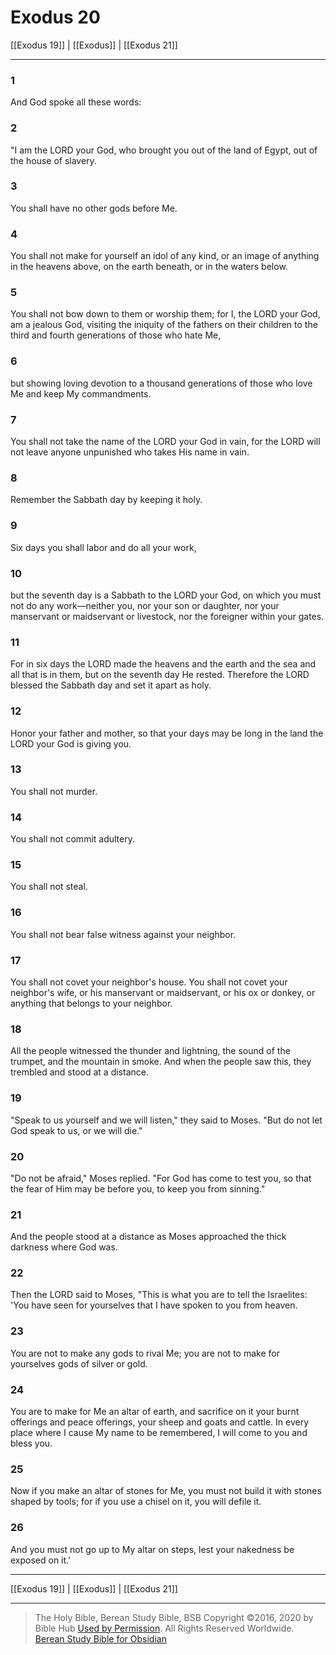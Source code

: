 # Exodus 20

[[Exodus 19]] | [[Exodus]] | [[Exodus 21]]

---

### 1
And God spoke all these words:

### 2
"I am the LORD your God, who brought you out of the land of Egypt, out of the house of slavery.

### 3
You shall have no other gods before Me.

### 4
You shall not make for yourself an idol of any kind, or an image of anything in the heavens above, on the earth beneath, or in the waters below.

### 5
You shall not bow down to them or worship them; for I, the LORD your God, am a jealous God, visiting the iniquity of the fathers on their children to the third and fourth generations of those who hate Me,

### 6
but showing loving devotion to a thousand generations of those who love Me and keep My commandments.

### 7
You shall not take the name of the LORD your God in vain, for the LORD will not leave anyone unpunished who takes His name in vain.

### 8
Remember the Sabbath day by keeping it holy.

### 9
Six days you shall labor and do all your work,

### 10
but the seventh day is a Sabbath to the LORD your God, on which you must not do any work—neither you, nor your son or daughter, nor your manservant or maidservant or livestock, nor the foreigner within your gates.

### 11
For in six days the LORD made the heavens and the earth and the sea and all that is in them, but on the seventh day He rested. Therefore the LORD blessed the Sabbath day and set it apart as holy.

### 12
Honor your father and mother, so that your days may be long in the land the LORD your God is giving you.

### 13
You shall not murder.

### 14
You shall not commit adultery.

### 15
You shall not steal.

### 16
You shall not bear false witness against your neighbor.

### 17
You shall not covet your neighbor's house. You shall not covet your neighbor's wife, or his manservant or maidservant, or his ox or donkey, or anything that belongs to your neighbor.

### 18
All the people witnessed the thunder and lightning, the sound of the trumpet, and the mountain in smoke. And when the people saw this, they trembled and stood at a distance.

### 19
"Speak to us yourself and we will listen," they said to Moses. "But do not let God speak to us, or we will die."

### 20
"Do not be afraid," Moses replied. "For God has come to test you, so that the fear of Him may be before you, to keep you from sinning."

### 21
And the people stood at a distance as Moses approached the thick darkness where God was.

### 22
Then the LORD said to Moses, "This is what you are to tell the Israelites: 'You have seen for yourselves that I have spoken to you from heaven.

### 23
You are not to make any gods to rival Me; you are not to make for yourselves gods of silver or gold.

### 24
You are to make for Me an altar of earth, and sacrifice on it your burnt offerings and peace offerings, your sheep and goats and cattle. In every place where I cause My name to be remembered, I will come to you and bless you.

### 25
Now if you make an altar of stones for Me, you must not build it with stones shaped by tools; for if you use a chisel on it, you will defile it.

### 26
And you must not go up to My altar on steps, lest your nakedness be exposed on it.'

---

[[Exodus 19]] | [[Exodus]] | [[Exodus 21]]

---

> The Holy Bible, Berean Study Bible, BSB
> Copyright &copy;2016, 2020 by Bible Hub
> [Used by Permission](https://berean.bible/terms.htm). All Rights Reserved Worldwide.
> [Berean Study Bible for Obsidian](https://github.com/gapmiss/berean-study-bible-for-obsidian)

